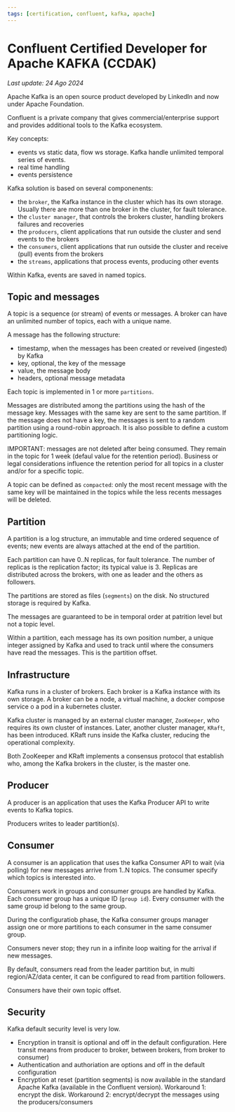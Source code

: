 ```yaml
---
tags: [certification, confluent, kafka, apache]
---
```


# Confluent Certified Developer for Apache KAFKA (CCDAK)

*Last update: 24 Ago 2024*

Apache Kafka is an open source product developed by LinkedIn and now under Apache Foundation.

Confluent is a private company that gives commercial/enterprise support and provides additional tools to the Kafka ecosystem.

Key concepts:

* events vs static data, flow ws storage. Kafka handle unlimited temporal series of events.
* real time handling
* events persistence

Kafka solution is based on several componenents:

* the `broker`, the Kafka instance in the cluster which has its own storage. Usually there are more than one broker in the cluster, for fault tolerance. 
* the `cluster manager`, that controls the brokers cluster, handling brokers failures and recoveries
* the `producers`, client applications that run outside the cluster and send events to the brokers
* the `consumers`, client applications that run outside the cluster and receive (pull) events from the brokers
* the `streams`, applications that process events, producing other events

Within Kafka, events are saved in named topics. 

## Topic and messages

A topic is a sequence (or stream) of events or messages. A broker can have an unlimited number of topics, each with a unique name.

A message has the following structure:

* timestamp, when the messages has been created or reveived (ingested) by Kafka
* key, optional, the key of the message
* value, the message body
* headers, optional message metadata

Each topic is implemented in 1 or more `partitions`. 

Messages are distributed among the partitions using the hash of the message key. Messages with the same key are sent to the same partition. If the message does not have a key, the messages is sent to a random partition using a round-robin approach. It is also possible to define a custom partitioning logic.

IMPORTANT: messages are not deleted after being consumed. They remain in the topic for 1 week (defaul value for the retention period). Business or legal considerations influence the retention period for all topics in a cluster and/or for a specific topic.

A topic can be defined as `compacted`: only the most recent message with the same key will be maintained in the topics while the less recents messages will be deleted.

## Partition

A partition is a log structure, an immutable and time ordered sequence of events; new events are always attached at the end of the partition.

Each partition can have 0..N replicas, for fault tolerance. The number of replicas is the replication factor; its typical value is 3. Replicas are distributed across the brokers, with one as leader and the others as followers.

The partitions are stored as files (`segments`) on the disk. No structured storage is required by Kafka.

The messages are guaranteed to be in temporal order at patrition level but not a topic level.

Within a partition, each message has its own position number, a unique integer assigned by Kafka and used to track until where the consumers have read the messages. This is the partition offset.


## Infrastructure

Kafka runs in a cluster of brokers. Each broker is a Kafka instance with its own storage. A broker can be a node, a virtual machine, a docker compose service o a pod in a kubernetes cluster.

Kafka cluster is managed by an external cluster manager, `ZooKeeper`, who requires its own cluster of instances. Later, another cluster manager, `KRaft`, has been introduced. KRaft runs inside the Kafka cluster, reducing the operational complexity.

Both ZooKeeper and KRaft implements a consensus protocol that establish who, among the Kafka brokers in the cluster, is the master one.


## Producer

A producer is an application that uses the Kafka Producer API to write events to Kafka topics.

Producers writes to leader partition(s).


## Consumer

A consumer is an application that uses the kafka Consumer API to wait (via polling) for new messages arrive from 1..N topics. The consumer specify which topics is interested into.

Consumers work in groups and consumer groups are handled by Kafka. Each consumer group has a unique ID (`group id`). Every consumer with the same group id belong to the same group.

During the configuratiob phase, the Kafka consumer groups manager assign one or more partitions to each consumer in the same consumer group.

Consumers never stop; they run in a infinite loop waiting for the arrival if new messages.

By default, consumers read from the leader partition but, in multi region/AZ/data center, it can be configured to read from partition followers.

Consumers have their own topic offset.

## Security

Kafka default security level is very low.

* Encryption in transit is optional and off in the default configuration. Here transit means from producer to broker, between brokers, from broker to consumer)
* Authentication and authoriation are options and off in the default configuration
* Encryption at reset (partition segments) is now available in the standard Apache Kafka (available in the Confluent version). Workaround 1: encrypt the disk. Workaround 2: encrypt/decrypt the messages using the producers/consumers
  